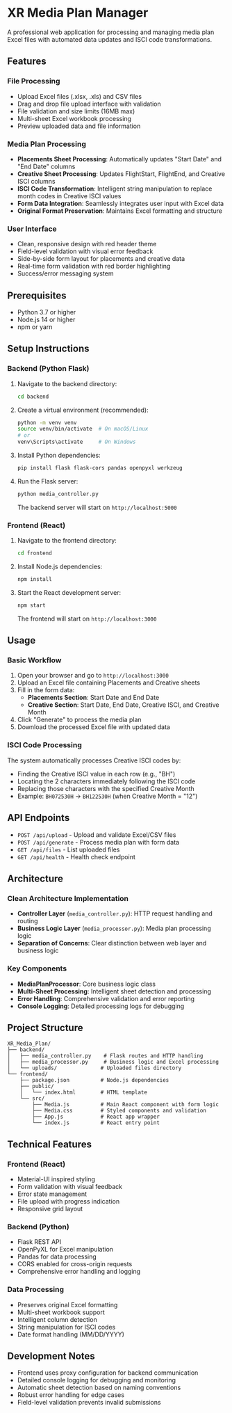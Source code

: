 # XR Media Plan Manager

A professional web application for processing and managing media plan Excel files with automated data updates and ISCI code transformations.

## Features

### File Processing
- Upload Excel files (.xlsx, .xls) and CSV files
- Drag and drop file upload interface with validation
- File validation and size limits (16MB max)
- Multi-sheet Excel workbook processing
- Preview uploaded data and file information

### Media Plan Processing
- **Placements Sheet Processing**: Automatically updates "Start Date" and "End Date" columns
- **Creative Sheet Processing**: Updates FlightStart, FlightEnd, and Creative ISCI columns
- **ISCI Code Transformation**: Intelligent string manipulation to replace month codes in Creative ISCI values
- **Form Data Integration**: Seamlessly integrates user input with Excel data
- **Original Format Preservation**: Maintains Excel formatting and structure

### User Interface
- Clean, responsive design with red header theme
- Field-level validation with visual error feedback
- Side-by-side form layout for placements and creative data
- Real-time form validation with red border highlighting
- Success/error messaging system

## Prerequisites

- Python 3.7 or higher
- Node.js 14 or higher
- npm or yarn

## Setup Instructions

### Backend (Python Flask)

1. Navigate to the backend directory:
   ```bash
   cd backend
   ```

2. Create a virtual environment (recommended):
   ```bash
   python -m venv venv
   source venv/bin/activate  # On macOS/Linux
   # or
   venv\Scripts\activate     # On Windows
   ```

3. Install Python dependencies:
   ```bash
   pip install flask flask-cors pandas openpyxl werkzeug
   ```

4. Run the Flask server:
   ```bash
   python media_controller.py
   ```

   The backend server will start on `http://localhost:5000`

### Frontend (React)

1. Navigate to the frontend directory:
   ```bash
   cd frontend
   ```

2. Install Node.js dependencies:
   ```bash
   npm install
   ```

3. Start the React development server:
   ```bash
   npm start
   ```

   The frontend will start on `http://localhost:3000`

## Usage

### Basic Workflow
1. Open your browser and go to `http://localhost:3000`
2. Upload an Excel file containing Placements and Creative sheets
3. Fill in the form data:
   - **Placements Section**: Start Date and End Date
   - **Creative Section**: Start Date, End Date, Creative ISCI, and Creative Month
4. Click "Generate" to process the media plan
5. Download the processed Excel file with updated data

### ISCI Code Processing
The system automatically processes Creative ISCI codes by:
- Finding the Creative ISCI value in each row (e.g., "BH")
- Locating the 2 characters immediately following the ISCI code
- Replacing those characters with the specified Creative Month
- Example: `BH072530H` → `BH122530H` (when Creative Month = "12")

## API Endpoints

- `POST /api/upload` - Upload and validate Excel/CSV files
- `POST /api/generate` - Process media plan with form data
- `GET /api/files` - List uploaded files
- `GET /api/health` - Health check endpoint

## Architecture

### Clean Architecture Implementation
- **Controller Layer** (`media_controller.py`): HTTP request handling and routing
- **Business Logic Layer** (`media_processor.py`): Media plan processing logic
- **Separation of Concerns**: Clear distinction between web layer and business logic

### Key Components
- **MediaPlanProcessor**: Core business logic class
- **Multi-Sheet Processing**: Intelligent sheet detection and processing
- **Error Handling**: Comprehensive validation and error reporting
- **Console Logging**: Detailed processing logs for debugging

## Project Structure

```
XR_Media_Plan/
├── backend/
│   ├── media_controller.py    # Flask routes and HTTP handling
│   ├── media_processor.py     # Business logic and Excel processing
│   └── uploads/              # Uploaded files directory
└── frontend/
    ├── package.json          # Node.js dependencies
    ├── public/
    │   └── index.html        # HTML template
    └── src/
        ├── Media.js          # Main React component with form logic
        ├── Media.css         # Styled components and validation
        ├── App.js            # React app wrapper
        └── index.js          # React entry point
```

## Technical Features

### Frontend (React)
- Material-UI inspired styling
- Form validation with visual feedback
- Error state management
- File upload with progress indication
- Responsive grid layout

### Backend (Python)
- Flask REST API
- OpenPyXL for Excel manipulation
- Pandas for data processing
- CORS enabled for cross-origin requests
- Comprehensive error handling and logging

### Data Processing
- Preserves original Excel formatting
- Multi-sheet workbook support
- Intelligent column detection
- String manipulation for ISCI codes
- Date format handling (MM/DD/YYYY)

## Development Notes

- Frontend uses proxy configuration for backend communication
- Detailed console logging for debugging and monitoring
- Automatic sheet detection based on naming conventions
- Robust error handling for edge cases
- Field-level validation prevents invalid submissions
